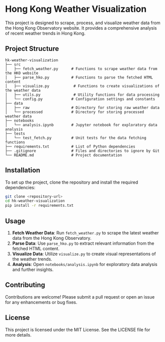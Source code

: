# Hong Kong Weather Visualization

This project is designed to scrape, process, and visualize weather data from the Hong Kong Observatory website. It provides a comprehensive analysis of recent weather trends in Hong Kong.

## Project Structure

```
hk-weather-visualization
├── src
│   ├── fetch_weather.py      # Functions to scrape weather data from the HKO website
│   ├── parse_hko.py          # Functions to parse the fetched HTML content
│   ├── visualize.py           # Functions to create visualizations of the weather data
│   ├── utils.py               # Utility functions for data processing
│   └── config.py             # Configuration settings and constants
├── data
│   ├── raw                   # Directory for storing raw weather data
│   └── processed             # Directory for storing processed weather data
├── notebooks
│   └── analysis.ipynb        # Jupyter notebook for exploratory data analysis
├── tests
│   └── test_fetch.py         # Unit tests for the data fetching functions
├── requirements.txt          # List of Python dependencies
├── .gitignore                # Files and directories to ignore by Git
└── README.md                 # Project documentation
```

## Installation

To set up the project, clone the repository and install the required dependencies:

```bash
git clone <repository-url>
cd hk-weather-visualization
pip install -r requirements.txt
```

## Usage

1. **Fetch Weather Data**: Run `fetch_weather.py` to scrape the latest weather data from the Hong Kong Observatory.
2. **Parse Data**: Use `parse_hko.py` to extract relevant information from the fetched HTML content.
3. **Visualize Data**: Utilize `visualize.py` to create visual representations of the weather trends.
4. **Analysis**: Open `notebooks/analysis.ipynb` for exploratory data analysis and further insights.

## Contributing

Contributions are welcome! Please submit a pull request or open an issue for any enhancements or bug fixes.

## License

This project is licensed under the MIT License. See the LICENSE file for more details.